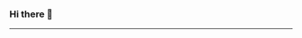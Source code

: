 ### Hi there 👋

---
     
<!--
**phoneticallySAARTHaK/phoneticallySAARTHaK** is a ✨ _special_ ✨ repository because its `README.md` (this file) appears on your GitHub profile.

![Twitter Follow](https://img.shields.io/twitter/follow/say_SAARTHaK?style=social)

<img src="https://cdn.worldvectorlogo.com/logos/python-5.svg" title="Python logo" alt="Python Logo" height="200" width="200">
Here are some ideas to get you started:

- 🔭 I’m currently working on ...
- 🌱 I’m currently learning ...
- 👯 I’m looking to collaborate on ...
- 🤔 I’m looking for help with ...
- 💬 Ask me about ...
- 📫 How to reach me: ...
- 😄 Pronouns: ...
- ⚡ Fun fact: ...
-->
